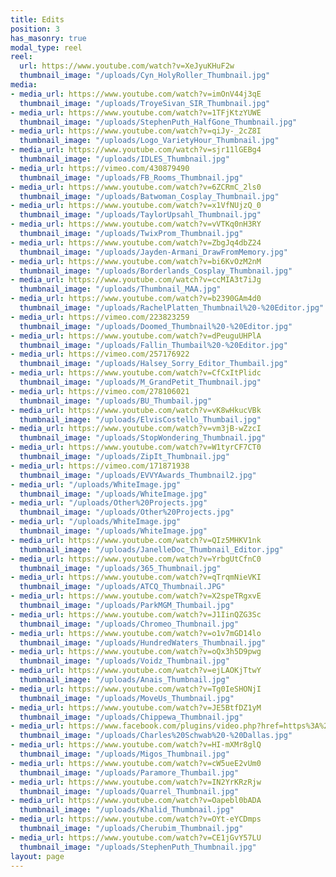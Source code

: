```yaml
---
title: Edits
position: 3
has_masonry: true
modal_type: reel
reel:
  url: https://www.youtube.com/watch?v=XeJyuKHuF2w
  thumbnail_image: "/uploads/Cyn_HolyRoller_Thumbnail.jpg"
media:
- media_url: https://www.youtube.com/watch?v=imOnV44j3qE
  thumbnail_image: "/uploads/TroyeSivan_SIR_Thumbnail.jpg"
- media_url: https://www.youtube.com/watch?v=1TFjKtzYUWE
  thumbnail_image: "/uploads/StephenPuth_HalfGone_Thumbnail.jpg"
- media_url: https://www.youtube.com/watch?v=qiJy-_2cZ8I
  thumbnail_image: "/uploads/Logo_VarietyHour_Thumbnail.jpg"
- media_url: https://www.youtube.com/watch?v=sjr11lGEBg4
  thumbnail_image: "/uploads/IDLES_Thumbnail.jpg"
- media_url: https://vimeo.com/430879490
  thumbnail_image: "/uploads/FB_Rooms_Thumbnail.jpg"
- media_url: https://www.youtube.com/watch?v=6ZCRmC_2ls0
  thumbnail_image: "/uploads/Batwoman_Cosplay_Thumbnail.jpg"
- media_url: https://www.youtube.com/watch?v=x1VfNUjzQ_0
  thumbnail_image: "/uploads/TaylorUpsahl_Thumbnail.jpg"
- media_url: https://www.youtube.com/watch?v=vVTKq0nH3RY
  thumbnail_image: "/uploads/TwixProm_Thumbnail.jpg"
- media_url: https://www.youtube.com/watch?v=ZbgJq4dbZ24
  thumbnail_image: "/uploads/Jayden-Armani_DrawFromMemory.jpg"
- media_url: https://www.youtube.com/watch?v=bi6KvOzM2nM
  thumbnail_image: "/uploads/Borderlands_Cosplay_Thumbnail.jpg"
- media_url: https://www.youtube.com/watch?v=ccMIA3t7iJg
  thumbnail_image: "/uploads/Thumbnail_MAA.jpg"
- media_url: https://www.youtube.com/watch?v=b2390GAm4d0
  thumbnail_image: "/uploads/RachelPlatten_Thumbnail%20-%20Editor.jpg"
- media_url: https://vimeo.com/223823259
  thumbnail_image: "/uploads/Doomed_Thumbnail%20-%20Editor.jpg"
- media_url: https://www.youtube.com/watch?v=dPeuguUHPlA
  thumbnail_image: "/uploads/Fallin_Thumbail%20-%20Editor.jpg"
- media_url: https://vimeo.com/257176922
  thumbnail_image: "/uploads/Halsey_Sorry_Editor_Thumbail.jpg"
- media_url: https://www.youtube.com/watch?v=CfCxItPlidc
  thumbnail_image: "/uploads/M_GrandPetit_Thumbnail.jpg"
- media_url: https://vimeo.com/278106021
  thumbnail_image: "/uploads/BU_Thumbail.jpg"
- media_url: https://www.youtube.com/watch?v=vK8wHkucVBk
  thumbnail_image: "/uploads/ElvisCostello_Thumbail.jpg"
- media_url: https://www.youtube.com/watch?v=vm3jB-wZzcI
  thumbnail_image: "/uploads/StopWondering_Thumbnail.jpg"
- media_url: https://www.youtube.com/watch?v=W1tyrCF7CT0
  thumbnail_image: "/uploads/ZipIt_Thumbnail.jpg"
- media_url: https://vimeo.com/171871938
  thumbnail_image: "/uploads/EVVYAwards_Thumbnail2.jpg"
- media_url: "/uploads/WhiteImage.jpg"
  thumbnail_image: "/uploads/WhiteImage.jpg"
- media_url: "/uploads/Other%20Projects.jpg"
  thumbnail_image: "/uploads/Other%20Projects.jpg"
- media_url: "/uploads/WhiteImage.jpg"
  thumbnail_image: "/uploads/WhiteImage.jpg"
- media_url: https://www.youtube.com/watch?v=QIz5MHKV1nk
  thumbnail_image: "/uploads/JanelleDoc_Thumbnail_Editor.jpg"
- media_url: https://www.youtube.com/watch?v=YrbgUtCfnC0
  thumbnail_image: "/uploads/365_Thumbnail.jpg"
- media_url: https://www.youtube.com/watch?v=qTrqmNieVKI
  thumbnail_image: "/uploads/ATCQ_Thumbnail.JPG"
- media_url: https://www.youtube.com/watch?v=X2speTRgxvE
  thumbnail_image: "/uploads/ParkMGM_Thumbail.jpg"
- media_url: https://www.youtube.com/watch?v=J1IinQZG3Sc
  thumbnail_image: "/uploads/Chromeo_Thumbnail.jpg"
- media_url: https://www.youtube.com/watch?v=o1v7mGD14lo
  thumbnail_image: "/uploads/HundredWaters_Thumbnail.jpg"
- media_url: https://www.youtube.com/watch?v=oQx3h5D9pwg
  thumbnail_image: "/uploads/Voidz_Thumbnail.jpg"
- media_url: https://www.youtube.com/watch?v=ejLAOKjTtwY
  thumbnail_image: "/uploads/Anais_Thumbnail.jpg"
- media_url: https://www.youtube.com/watch?v=Tg0IeSHONjI
  thumbnail_image: "/uploads/MoveUs_Thumbnail.jpg"
- media_url: https://www.youtube.com/watch?v=JE5BtfDZ1yM
  thumbnail_image: "/uploads/Chippewa_Thumbnail.jpg"
- media_url: https://www.facebook.com/plugins/video.php?href=https%3A%2F%2Fwww.facebook.com%2FCharlesSchwab%2Fvideos%2F10154826124940588%2F&show_text=0&width=560
  thumbnail_image: "/uploads/Charles%20Schwab%20-%20Dallas.jpg"
- media_url: https://www.youtube.com/watch?v=HI-mXMr8glQ
  thumbnail_image: "/uploads/Migos_Thumbnail.jpg"
- media_url: https://www.youtube.com/watch?v=cW5ueE2vUm0
  thumbnail_image: "/uploads/Paramore_Thumbail.jpg"
- media_url: https://www.youtube.com/watch?v=IN2YrKRzRjw
  thumbnail_image: "/uploads/Quarrel_Thumbnail.jpg"
- media_url: https://www.youtube.com/watch?v=Oapebl0bADA
  thumbnail_image: "/uploads/Khalid_Thumbnail.jpg"
- media_url: https://www.youtube.com/watch?v=OYt-eYCDmps
  thumbnail_image: "/uploads/Cherubim_Thumbnail.jpg"
- media_url: https://www.youtube.com/watch?v=CE1jGvY57LU
  thumbnail_image: "/uploads/StephenPuth_Thumbnail.jpg"
layout: page
---
```


